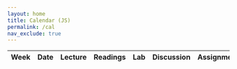 ```yaml
---
layout: home
title: Calendar (JS)
permalink: /cal
nav_exclude: true
---
```


<script src="{{site.baseurl}}/assets/jquery.min.js"></script>
<script src="{{site.baseurl}}/assets/dayjs.min.js"></script>
<script>
  !function(e,t){"object"==typeof exports&&"undefined"!=typeof module?module.exports=t():"function"==typeof define&&define.amd?define(t):(e="undefined"!=typeof globalThis?globalThis:e||self).dayjs_plugin_weekOfYear=t()}(this,(function(){"use strict";var e="week",t="year";return function(i,n,r){var f=n.prototype;f.week=function(i){if(void 0===i&&(i=null),null!==i)return this.add(7*(i-this.week()),"day");var n=this.$locale().yearStart||1;if(11===this.month()&&this.date()>25){var f=r(this).startOf(t).add(1,t).date(n),s=r(this).endOf(e);if(f.isBefore(s))return 1}var a=r(this).startOf(t).date(n).startOf(e).subtract(1,"millisecond"),o=this.diff(a,e,!0);return o<0?r(this).startOf("week").week():Math.ceil(o)},f.weeks=function(e){return void 0===e&&(e=null),this.week(e)}}}));
</script>
<script src="{{site.baseurl}}/assets/schedule.js"></script>

<table class="table table-bordered schedule-table">
  <thead>
    <tr>
      <th class="center schedule-week-num">Week</th>
      <th>Date</th>
      <th>Lecture</th>
      <th>Readings</th>
      <th>Lab</th>
      <th>Discussion</th>
      <th>Assignment</th>
    </tr>
  </thead>
  <tbody class="js-scheduleContent">
  </tbody>
</table>
